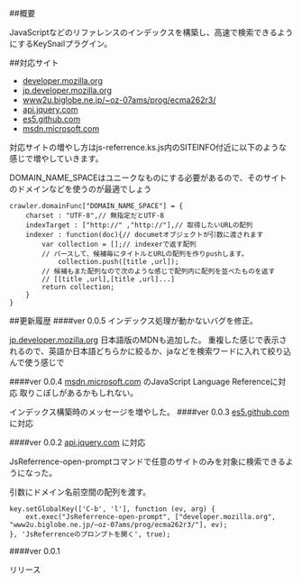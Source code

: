##概要

JavaScriptなどのリファレンスのインデックスを構築し、高速で検索できるようにするKeySnailプラグイン。

##対応サイト

- [developer.mozilla.org]
- [jp.developer.mozilla.org]
- [www2u.biglobe.ne.jp/~oz-07ams/prog/ecma262r3/]
- [api.jquery.com]
- [es5.github.com]
- [msdn.microsoft.com]

[developer.mozilla.org]: http://developer.mozilla.org "Mozilla Developer Network"
[jp.developer.mozilla.org]: https://developer.mozilla.org/ja "Mozilla Developer Network日本語版"
[www2u.biglobe.ne.jp/~oz-07ams/prog/ecma262r3/]: http://www2u.biglobe.ne.jp/~oz-07ams/prog/ecma262r3/ "Under Translation of ECMA-262 3rd Edition"
[api.jquery.com]: http://api.jquery.com "jQuery API Document"
[es5.github.com]: http://es5.github.com/ "Annotated ECMAScript 5.1"
[msdn.microsoft.com]: http://msdn.microsoft.com/en-us/library/yek4tbz0%28v=VS.94%29.aspx "MSDN JavaScript Language Reference"

対応サイトの増やし方はjs-referrence.ks.js内のSITEINFO付近に以下のような感じで増やしていきます。

DOMAIN_NAME_SPACEはユニークなものにする必要があるので、そのサイトのドメインなどを使うのが最適でしょう

    crawler.domainFunc["DOMAIN_NAME_SPACE"] = {
        charset : "UTF-8",// 無指定だとUTF-8
        indexTarget : ["http://" ,"http://"],// 取得したいURLの配列
        indexer : function(doc){// documetオブジェクトが引数に渡されます
            var collection = [];// indexerで返す配列
            // パースして、候補毎にタイトルとURLの配列を作りpushします。
                collection.push([title ,url]);
            // 候補もまた配列なので次のような感じで配列内に配列を並べたものを返す
            // [[title ,url],[title ,url]...]
            return collection;
        }
    }


##更新履歴
####ver 0.0.5
インデックス処理が動かないバグを修正。

[jp.developer.mozilla.org] 日本語版のMDNも追加した。
重複した感じで表示されるので、英語か日本語どちらかに絞るか、jaなどを検索ワードに入れて絞り込んで使う感じで

####ver 0.0.4
[msdn.microsoft.com] のJavaScript Language Referenceに対応
取りこぼしがあるかもしれない。

インデックス構築時のメッセージを増やした。
####ver 0.0.3
[es5.github.com] に対応

####ver 0.0.2
[api.jquery.com] に対応

JsReferrence-open-promptコマンドで任意のサイトのみを対象に検索できるようになった。

引数にドメイン名前空間の配列を渡す。

    key.setGlobalKey(['C-b', 'l'], function (ev, arg) {
        ext.exec("JsReferrence-open-prompt", ["developer.mozilla.org", "www2u.biglobe.ne.jp/~oz-07ams/prog/ecma262r3/"], ev);
    }, 'JsReferrenceのプロンプトを開く', true);

####ver 0.0.1

リリース